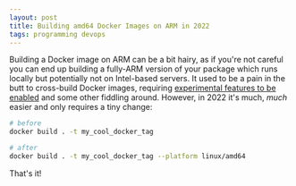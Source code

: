 ```yaml
---
layout: post
title: Building amd64 Docker Images on ARM in 2022
tags: programming devops
---
```


Building a Docker image on ARM can be a bit hairy, as if you're not careful
you can end up building a fully-ARM version of your package which runs locally
but potentially not on Intel-based servers. It used to be a pain in the butt to
cross-build Docker images, requiring [experimental features to be
enabled](https://blog.jaimyn.dev/how-to-build-multi-architecture-docker-images-on-an-m1-mac/)
and some other fiddling around. However, in 2022 it's much, *much* easier and
only requires a tiny change:

```sh
# before
docker build . -t my_cool_docker_tag

# after
docker build . -t my_cool_docker_tag --platform linux/amd64
```

That's it!
